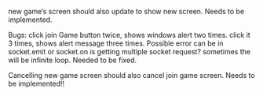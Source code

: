 new game’s screen should also update to show new screen. Needs to be implemented.

Bugs:
click join Game button twice, shows windows alert two times. 
click it 3 times, shows alert message three times. Possible error can
	be in socket.emit or socket.on is getting multiple socket request?
sometimes the will be infinite loop. Needed to be fixed.

Cancelling new game screen should also cancel join game screen. Needs to be implemented!!

